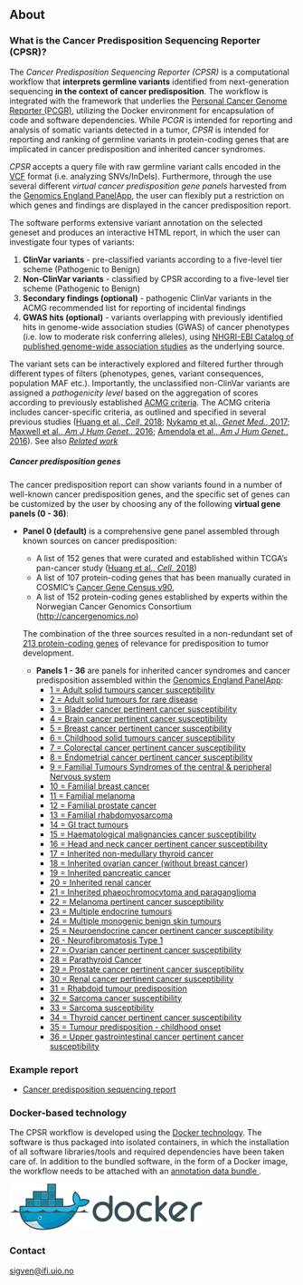 ## About

###  What is the Cancer Predisposition Sequencing Reporter (CPSR)?

The *Cancer Predisposition Sequencing Reporter (CPSR)* is a computational workflow that **interprets germline variants** identified from next-generation sequencing **in the context of cancer predisposition**. The workflow is integrated with the framework that underlies the [Personal Cancer Genome Reporter (PCGR)](https://github.com/sigven), utilizing the Docker environment for encapsulation of code and software dependencies. While *PCGR* is intended for reporting and analysis of somatic variants detected in a tumor, *CPSR* is intended for reporting and ranking of germline variants in protein-coding genes that are implicated in cancer predisposition and inherited cancer syndromes.

*CPSR* accepts a query file with raw germline variant calls encoded in the [VCF](https://samtools.github.io/hts-specs/VCFv4.2.pdf) format (i.e. analyzing SNVs/InDels). Furthermore, through the use several different _virtual cancer predisposition gene panels_ harvested from the [Genomics England PanelApp](https://panelapp.genomicsengland.co.uk/), the user can flexibly put a restriction on which genes and findings are displayed in the cancer predisposition report.

The software performs extensive variant annotation on the selected geneset and produces an interactive HTML report, in which the user can investigate four types of variants:

1. __ClinVar variants__ - pre-classified variants according to a five-level tier scheme (Pathogenic to Benign)
2. __Non-ClinVar variants__ - classified by CPSR according to a five-level tier scheme (Pathogenic to Benign)
3. __Secondary findings (optional)__ - pathogenic ClinVar variants in the ACMG recommended list for reporting of incidental findings
4. __GWAS hits (optional)__ - variants overlapping with previously identified hits in genome-wide association studies (GWAS) of cancer phenotypes (i.e. low to moderate risk conferring alleles), using [NHGRI-EBI Catalog of published genome-wide association studies](https://www.ebi.ac.uk/gwas/) as the underlying source.

The variant sets can be interactively explored and filtered further through different types of filters (phenotypes, genes, variant consequences, population MAF etc.). Importantly, the unclassified non-ClinVar variants are assigned a *pathogenicity level* based on the aggregation of scores according to previously established [ACMG criteria](https://www.ncbi.nlm.nih.gov/pubmed/25741868). The ACMG criteria includes cancer-specific criteria, as outlined and specified in several previous studies ([Huang et al., *Cell*, 2018](https://www.ncbi.nlm.nih.gov/pubmed/29625052); [Nykamp et al., *Genet Med.*, 2017](https://www.ncbi.nlm.nih.gov/pubmed/28492532); [Maxwell et al., *Am J Hum Genet.*, 2016](https://www.ncbi.nlm.nih.gov/pubmed/27153395); [Amendola et al., *Am J Hum Genet.*,  2016](https://www.ncbi.nlm.nih.gov/pubmed/27181684)). See also [*Related work*](https://github.com/sigven/cpsr#related-work)

##### Cancer predisposition genes

The cancer predisposition report can show variants found in a number of well-known cancer predisposition genes, and the specific set of genes can be customized by the user by choosing any of the following __virtual gene panels (0 - 36)__:

  * **Panel 0 (default)** is a comprehensive gene panel assembled through known sources on cancer predisposition:
	* A list of 152 genes that were curated and established within TCGA’s pan-cancer study ([Huang et al., *Cell*, 2018](https://www.ncbi.nlm.nih.gov/pubmed/29625052))
	* A list of 107 protein-coding genes that has been manually curated in COSMIC’s [Cancer Gene Census v90](https://cancer.sanger.ac.uk/census),
	* A list of 152 protein-coding genes established by experts within the Norwegian Cancer Genomics Consortium (http://cancergenomics.no)

	The combination of the three sources resulted in a non-redundant set of [213 protein-coding genes](https://github.com/sigven/cpsr/blob/master/predisposition.md) of relevance for predisposition to tumor development.

	* **Panels 1 - 36** are panels for inherited cancer syndromes and cancer predisposition assembled within the [Genomics England PanelApp](https://panelapp.genomicsengland.co.uk/):
   	  * [1 = Adult solid tumours cancer susceptibility](https://panelapp.genomicsengland.co.uk/panels/245/)
   	  * [2 = Adult solid tumours for rare disease](https://panelapp.genomicsengland.co.uk/panels/391/)
   	  * [3 = Bladder cancer pertinent cancer susceptibility](https://panelapp.genomicsengland.co.uk/panels/208/)
   	  * [4 = Brain cancer pertinent cancer susceptibility](https://panelapp.genomicsengland.co.uk/panels/166/)
   	  * [5 = Breast cancer pertinent cancer susceptibility](https://panelapp.genomicsengland.co.uk/panels/55/)
   	  * [6 = Childhood solid tumours cancer susceptibility](https://panelapp.genomicsengland.co.uk/panels/259/)
   	  * [7 = Colorectal cancer pertinent cancer susceptibility](https://panelapp.genomicsengland.co.uk/panels/244/)
   	  * [8 = Endometrial cancer pertinent cancer susceptibility](https://panelapp.genomicsengland.co.uk/panels/271/)
   	  * [9 = Familial Tumours Syndromes of the central & peripheral Nervous system](https://panelapp.genomicsengland.co.uk/panels/167/)
   	  * [10 = Familial breast cancer](https://panelapp.genomicsengland.co.uk/panels/158/)
   	  * [11 = Familial melanoma](https://panelapp.genomicsengland.co.uk/panels/522/)
   	  * [12 = Familial prostate cancer](https://panelapp.genomicsengland.co.uk/panels/318/)
   	  * [13 = Familial rhabdomyosarcoma](https://panelapp.genomicsengland.co.uk/panels/290/)
   	  * [14 = GI tract tumours](https://panelapp.genomicsengland.co.uk/panels/254/)
   	  * [15 = Haematological malignancies cancer susceptibility](https://panelapp.genomicsengland.co.uk/panels/59/)
   	  * [16 = Head and neck cancer pertinent cancer susceptibility](https://panelapp.genomicsengland.co.uk/panels/115/)
   	  * [17 = Inherited non-medullary thyroid cancer](https://panelapp.genomicsengland.co.uk/panels/171/)
   	  * [18 = Inherited ovarian cancer (without breast cancer)](https://panelapp.genomicsengland.co.uk/panels/143/)
   	  * [19 = Inherited pancreatic cancer](https://panelapp.genomicsengland.co.uk/panels/524/)
   	  * [20 = Inherited renal cancer](https://panelapp.genomicsengland.co.uk/panels/521/)
   	  * [21 = Inherited phaeochromocytoma and paraganglioma](https://panelapp.genomicsengland.co.uk/panels/97/)
   	  * [22 = Melanoma pertinent cancer susceptibility](https://panelapp.genomicsengland.co.uk/panels/133/)
   	  * [23 = Multiple endocrine tumours](https://panelapp.genomicsengland.co.uk/panels/36/)
   	  * [24 = Multiple monogenic benign skin tumours](https://panelapp.genomicsengland.co.uk/panels/558/)
   	  * [25 = Neuroendocrine cancer pertinent cancer susceptibility](https://panelapp.genomicsengland.co.uk/panels/183/)
   	  * [26 - Neurofibromatosis Type 1](https://panelapp.genomicsengland.co.uk/panels/255/)
   	  * [27 = Ovarian cancer pertinent cancer susceptibility](https://panelapp.genomicsengland.co.uk/panels/117/)
   	  * [28 = Parathyroid Cancer](https://panelapp.genomicsengland.co.uk/panels/86/)
   	  * [29 = Prostate cancer pertinent cancer susceptibility](https://panelapp.genomicsengland.co.uk/panels/17/)
   	  * [30 = Renal cancer pertinent cancer susceptibility](https://panelapp.genomicsengland.co.uk/panels/154/)
   	  * [31 = Rhabdoid tumour predisposition](https://panelapp.genomicsengland.co.uk/panels/600/)
   	  * [32 = Sarcoma cancer susceptibility](https://panelapp.genomicsengland.co.uk/panels/217/)
	  * [33 = Sarcoma susceptibility](https://panelapp.genomicsengland.co.uk/panels/734/)
 	  * [34 = Thyroid cancer pertinent cancer susceptibility](https://panelapp.genomicsengland.co.uk/panels/421/)
 	  * [35 = Tumour predisposition - childhood onset](https://panelapp.genomicsengland.co.uk/panels/243/)
 	  * [36 = Upper gastrointestinal cancer pertinent cancer susceptibility](https://panelapp.genomicsengland.co.uk/panels/273/)


### Example report

* [Cancer predisposition sequencing report](http://folk.uio.no/sigven/example.cpsr.grch37.html)

### Docker-based technology

The CPSR workflow is developed using the [Docker technology](https://www.docker.com/what-docker). The software is thus packaged into isolated containers, in which the installation of all software libraries/tools and required dependencies have been taken care of. In addition to the bundled software, in the form of a Docker image, the workflow needs to be attached with an [annotation data bundle ](annotation_resources.html).

![](docker-logo50.png)

### Contact

sigven@ifi.uio.no

